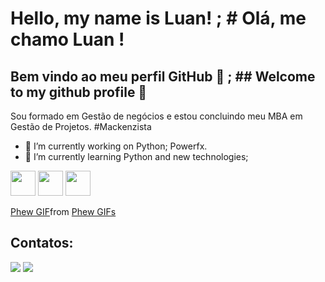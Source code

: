 # Hello, my name is Luan! ; # Olá, me chamo Luan ! 

## Bem vindo ao meu perfil GitHub 👋 ; ## Welcome to my github profile 👋

Sou formado em Gestão de negócios e estou concluindo meu MBA em Gestão de Projetos.
#Mackenzista
- 🔭 I’m currently working on Python; Powerfx.
- 🌱 I’m currently learning Python and new technologies;

<img src="https://cdn.jsdelivr.net/gh/devicons/devicon@latest/icons/python/python-original-wordmark.svg" width="40" height="40"/> <img src="https://cdn.jsdelivr.net/gh/devicons/devicon@latest/icons/java/java-original-wordmark.svg" width="40" height="40"/> <img src="https://cdn.jsdelivr.net/gh/devicons/devicon@latest/icons/amazonwebservices/amazonwebservices-original-wordmark.svg" width="40" height="40"/>

<div class="tenor-gif-embed" data-postid="7159479166447750351" data-share-method="host" data-aspect-ratio="1.33929" data-width="100%"><a href="https://tenor.com/view/phew-gif-7159479166447750351">Phew GIF</a>from <a href="https://tenor.com/search/phew-gifs">Phew GIFs</a></div> <script type="text/javascript" async src="https://tenor.com/embed.js"></script>
      
## Contatos:

<div>
<a href = "mailto:fe.luanferreira@gmail.com"><img loading="lazy" src="https://img.shields.io/badge/Gmail-D14836?style=for-the-badge&logo=gmail&logoColor=white" target="_blank"></a>
<a href="https://www.linkedin.com/in/luan-sferreira/" target="_blank"><img loading="lazy" src="https://img.shields.io/badge/-LinkedIn-%230077B5?style=for-the-badge&logo=linkedin&logoColor=white" target="_blank"></a>   
</div>
